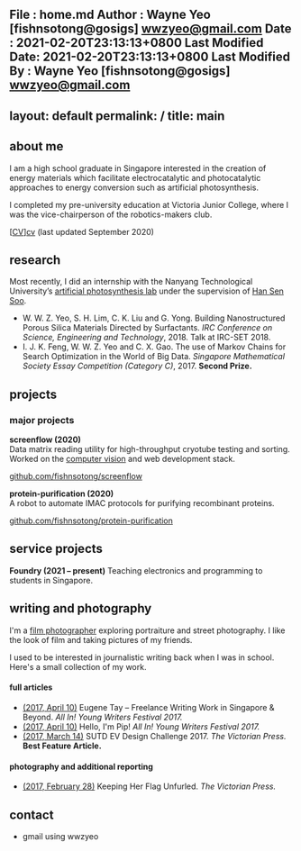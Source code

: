  File              : home.md
 Author            : Wayne Yeo [fishnsotong@gosigs] <wwzyeo@gmail.com>
 Date              : 2021-02-20T23:13:13+0800
 Last Modified Date: 2021-02-20T23:13:13+0800
 Last Modified By  : Wayne Yeo [fishnsotong@gosigs] <wwzyeo@gmail.com>
---
layout: default
permalink: /
title: main
---

<h2 class="mainTitle">about me</h2>
I am a high school graduate in Singapore interested in the creation of energy
materials which facilitate electrocatalytic and photocatalytic approaches to
energy conversion such as artificial photosynthesis.

I completed my pre-university education at Victoria Junior College, where I was
the vice-chairperson of the robotics-makers club.

[[CV]][cv] (last updated September 2020)


## research
Most recently, I did an internship with the Nanyang Technological University’s
[artificial photosynthesis lab][group] under the supervision of [Han Sen
Soo][hansen].

- W. W. Z. Yeo, S. H. Lim, C. K. Liu and G. Yong. Building Nanostructured Porous
  Silica Materials Directed by Surfactants. *IRC Conference on Science,
  Engineering and Technology*, 2018.
  Talk at IRC-SET 2018.
- I. J. K. Feng, W. W. Z. Yeo and C. X. Gao. The use of Markov Chains for Search
  Optimization in the World of Big Data. *Singapore Mathematical Society Essay
  Competition (Category C)*, 2017. **Second Prize.**

## projects

### major projects

**screenflow (2020)** \
Data matrix reading utility for high-throughput cryotube testing and sorting. \
Worked on the [computer vision][nb-1] and web development stack.

[github.com/fishnsotong/screenflow](https://github.com/fishnsotong/screenflow)

**protein-purification (2020)** \
A robot to automate IMAC protocols for purifying recombinant proteins.

[github.com/fishnsotong/protein-purification](https://github.com/fishnsotong/protein-purification)

## service projects

**Foundry (2021 – present)**
Teaching electronics and programming to students in Singapore.

## writing and photography
I'm a [film photographer][photos] exploring portraiture and street photography.
I like the look of film and taking pictures of my friends.

I used to be interested in journalistic writing back when I was in school.
Here's a small collection of my work. 

#### full articles
- [(2017, April 10)][writing-3] Eugene Tay – Freelance Writing Work in Singapore & Beyond. *All In! Young Writers Festival 2017.*
- [(2017, April 10)][writing-2] Hello, I'm Pip! *All In! Young Writers Festival 2017.*
- [(2017, March 14)][writing-1] SUTD EV Design Challenge 2017. *The Victorian Press.* \
  **Best Feature Article.**

#### photography and additional reporting
- [(2017, February 28)][writing-4] Keeping Her Flag Unfurled. *The Victorian Press.*

## contact
- gmail using wwzyeo

[cv]: /cv/
[group]: https://personal.ntu.edu.sg/hansen/webpage/public/main.htm
[hansen]: https://dr.ntu.edu.sg/cris/rp/rp00555
[photos]: https://vsco.co/fishnsotong/gallery
[writing-1]: http://thevictorianpress.com/sutd-ev-design-challenge-2017/
[writing-2]: https://all-in.bookcouncil.sg/2017/page/399.html
[writing-3]: https://all-in.bookcouncil.sg/2017/page/396.html
[writing-4]: http://thevictorianpress.com/keeping-flag-unfurled/
[nb-1]: https://public.superheated.systems/screenflow.html
